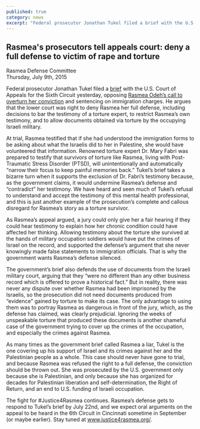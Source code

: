 ```yaml
---
published: true
category: news
excerpt: "Federal prosecutor Jonathan Tukel filed a brief with the U.S. Court of Appeals for the Sixth Circuit yesterday, opposing Rasmea Odeh’s call to overturn her conviction and sentencing on immigration charges."
---
```


## Rasmea's prosecutors tell appeals court: deny a full defense to victim of rape and torture
Rasmea Defense Committee
<br>Thursday, July 9th, 2015

Federal prosecutor Jonathan Tukel filed a [brief](http://justice4rasmea.org/assets/img/Tukel.pdf) with the U.S. Court of Appeals for the Sixth Circuit yesterday, opposing [Rasmea Odeh’s call to overturn her conviction](http://justice4rasmea.org/news/2015/06/09/rasmea-odeh-appeals-conviction-and-sentencing/) and sentencing on immigration charges.  He argues that the lower court was right to deny Rasmea her full defense, including decisions to bar the testimony of a torture expert, to restrict Rasmea’s own testimony, and to allow documents obtained via torture by the occupying Israeli military. 

At trial, Rasmea testified that if she had understood the immigration forms to be asking about what the Israelis did to her in Palestine, she would have volunteered that information. Renowned torture expert Dr. Mary Fabri was prepared to testify that survivors of torture like Rasmea, living with Post-Traumatic Stress Disorder (PTSD), will unintentionally and automatically “narrow their focus to keep painful memories back.” Tukel’s brief takes a bizarre turn when it supports the exclusion of Dr. Fabri’s testimony because, as the government claims, it would undermine Rasmea’s defense and “contradict” her testimony. We have heard and seen much of Tukel’s refusal to understand and accept the testimony of this mental health professional, and this is just another example of the prosecution’s complete and callous disregard for Rasmea’s story as a torture survivor.

As Rasmea’s appeal argued, a jury could only give her a fair hearing if they could hear testimony to explain how her chronic condition could have affected her thinking. Allowing testimony about the torture she survived at the hands of military occupation soldiers would have put the crimes of Israel on the record, and supported the defense’s argument that she never knowingly made false statements to immigration officials. That is why the government wants Rasmea’s defense silenced.

The government’s brief also defends the use of documents from the Israeli military court, arguing that they “were no different than any other business record which is offered to prove a historical fact.” But in reality, there was never any dispute over whether Rasmea had been imprisoned by the Israelis, so the prosecution did not need documents produced from “evidence” gained by torture to make its case. The only advantage to using them was to portray Rasmea as dangerous in front of the jury, which, as the defense has claimed, was clearly prejudicial. Ignoring the weeks of unspeakable torture that produced these documents is another shameful case of the government trying to cover up the crimes of the occupation, and especially the crimes against Rasmea.

As many times as the government brief called Rasmea a liar, Tukel is the one covering up his support of Israel and its crimes against her and the Palestinian people as a whole. This case should never have gone to trial, and because Rasmea was refused the right to a full defense, the conviction should be thrown out. She was prosecuted by the U.S. government only because she is Palestinian, and only because she has organized for decades for Palestinian liberation and self-determination, the Right of Return, and an end to U.S. funding of Israeli occupation.

The fight for #Justice4Rasmea continues. Rasmea’s defense gets to respond to Tukel’s brief by July 22nd, and we expect oral arguments on the appeal to be heard in the 6th Circuit in Cincinnati sometime in September (or maybe earlier). Stay tuned at www.justice4rasmea.org/.
